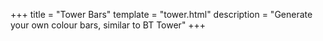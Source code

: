 +++
title = "Tower Bars"
template = "tower.html"
description = "Generate your own colour bars, similar to BT Tower"
+++